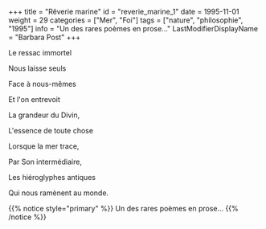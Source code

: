 +++
title = "Rêverie marine"
id = "reverie_marine_1"
date = 1995-11-01
weight = 29
categories = ["Mer", "Foi"]
tags = ["nature", "philosophie", "1995"]
info = "Un des rares poèmes en prose..."
LastModifierDisplayName = "Barbara Post"
+++

Le ressac immortel

Nous laisse seuls

Face à nous-mêmes

Et l'on entrevoit

La grandeur du Divin,

L'essence de toute chose

Lorsque la mer trace,

Par Son intermédiaire,

Les hiéroglyphes antiques

Qui nous ramènent au monde.

{{% notice style="primary" %}}
Un des rares poèmes en prose...
{{% /notice %}}
